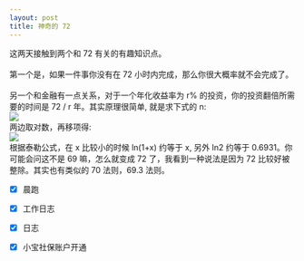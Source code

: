 ```yaml
---
layout: post
title: 神奇的 72
---
```

这两天接触到两个和 72 有关的有趣知识点。<br />
<br />第一个是，如果一件事你没有在 72 小时内完成，那么你很大概率就不会完成了。<br />
<br />另一个和金融有一点关系，对于一个年化收益率为 r% 的投资，你的投资翻倍所需要的时间是 72 / r 年。其实原理很简单, 就是求下式的 n:<br />![](https://cdn.nlark.com/yuque/__latex/15732a742739c679b86b5a4ea7abea0a.svg#card=math&code=%281%2Br%5C%25%29%5En%20%3D%202&height=18&width=91)<br />两边取对数，再移项得:<br />![](https://cdn.nlark.com/yuque/__latex/247b7c61484f0637e0960c4e2c0be7ef.svg#card=math&code=n%20%3D%20%5Cfrac%7Bln2%7D%7Bln%281%2Br%5C%25%29%7D&height=39&width=104)<br />根据泰勒公式，在 x 比较小的时候 ln(1+x) 约等于 x, 另外 ln2 约等于 0.6931。你可能会问这不是 69 嘛，怎么就变成 72 了，我看到一种说法是因为 72 比较好被整除。其实也有类似的 70 法则，69.3 法则。<br />

- [x] 晨跑
- [x] 工作日志
- [x] 日志
- [x] 小宝社保账户开通

